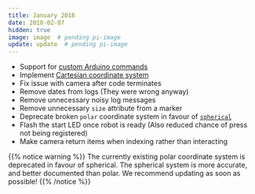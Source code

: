 ```yaml
---
title: January 2018
date: 2018-02-07
hidden: true
image: image  # pending pi-image
update: update  # pending pi-image
---
```


- Support for [custom Arduino commands](/api/servo-assembly/arduino-commands/)
- Implement [Cartesian coordinate system](/api/vision/coordinates/#cartesian-coordinates)
- Fix issue with camera after code terminates
- Remove dates from logs (They were wrong anyway)
- Remove unnecessary noisy log messages
- Remove unnecessary `size` attribute from a marker
- Deprecate broken `polar` coordinate system in favour of [`spherical`](/api/vision/coordinates/#spherical-coordinates)
- Flash the start LED once robot is ready (Also reduced chance of press not being registered)
- Make camera return items when indexing rather than interacting

{{% notice warning %}}
The currently existing polar coordinate system is deprecated in favour of spherical. The spherical system is more accurate, and better documented than polar. We recommend updating as soon as possible!
{{% /notice %}}
